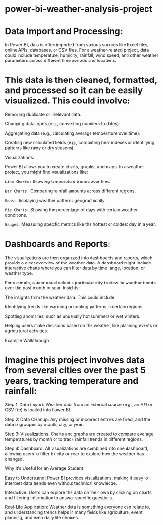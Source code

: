 # power-bi-weather-analysis-project

# Data Import and Processing:

In Power BI, data is often imported from various sources like Excel files, online APIs, databases, or CSV files. For a weather-related project, data could include temperature, humidity, rainfall, wind speed, and other weather parameters across different time periods and locations.

# This data is then cleaned, formatted, and processed so it can be easily visualized. This could involve:
Removing duplicate or irrelevant data.

Changing data types (e.g., converting numbers to dates).

Aggregating data (e.g., calculating average temperature over time).

Creating new calculated fields (e.g., computing heat indexes or identifying patterns like rainy or dry seasons).

Visualizations:

Power BI allows you to create charts, graphs, and maps. In a weather project, you might find visualizations like:

`Line Charts:` Showing temperature trends over time.

`Bar Charts:` Comparing rainfall amounts across different regions.

`Maps:` Displaying weather patterns geographically.

`Pie Charts:` Showing the percentage of days with certain weather conditions.

`Gauges:` Measuring specific metrics like the hottest or coldest day in a year.

# Dashboards and Reports:

The visualizations are then organized into dashboards and reports, which provide a clear overview of the weather data. A dashboard might include interactive charts where you can filter data by time range, location, or weather type.

For example, a user could select a particular city to view its weather trends over the past month or year.
Insights:

The insights from the weather data. This could include:

Identifying trends like warming or cooling patterns in certain regions.

Spotting anomalies, such as unusually hot summers or wet winters.

Helping users make decisions based on the weather, like planning events or agricultural activities.

Example Walkthrough

# Imagine this project involves data from several cities over the past 5 years, tracking temperature and rainfall:

Step 1: Data Import: Weather data from an external source (e.g., an API or CSV file) is loaded into Power BI.

Step 2: Data Cleanup: Any missing or incorrect entries are fixed, and the data is grouped by month, city, or year.

Step 3: Visualizations: Charts and graphs are created to compare average temperatures by month or to track rainfall trends in different regions.

Step 4: Dashboard: All visualizations are combined into one dashboard, allowing users to filter by city or year to explore how the weather has changed.

Why It's Useful for an Average Student:

Easy to Understand: Power BI provides visualizations, making it easy to interpret data trends even without technical knowledge.

Interactive: Users can explore the data on their own by clicking on charts and filtering information to answer specific questions.

Real-Life Application: Weather data is something everyone can relate to, and understanding trends helps in many fields like agriculture, event planning, and even daily life choices.
